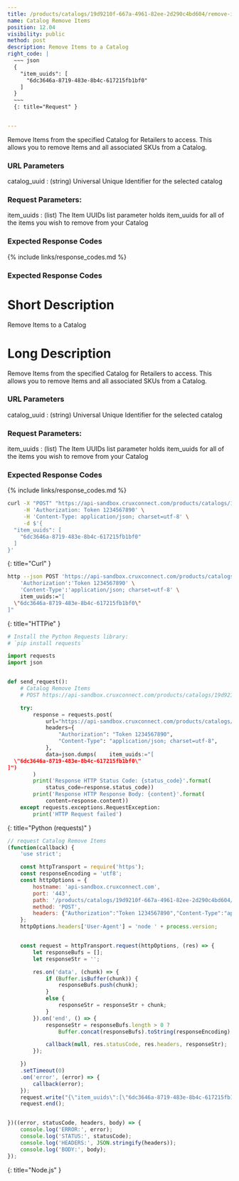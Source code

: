 ```yaml
---
title: /products/catalogs/19d9210f-667a-4961-82ee-2d290c4bd604/remove-items/
name: Catalog Remove Items
position: 12.04
visibility: public
method: post
description: Remove Items to a Catalog
right_code: |
  ~~~ json
  {
    "item_uuids": [
      "6dc3646a-8719-483e-8b4c-617215fb1bf0"
    ]
  }
  ~~~
  {: title="Request" }


---
```

Remove Items from the specified Catalog for Retailers to access. This allows you to remove Items and all associated SKUs from a Catalog.

### URL Parameters

catalog_uuid
: (string) Universal Unique Identifier for the selected catalog


### Request Parameters:

item_uuids
: (list) The Item UUIDs list parameter holds item_uuids for all of the items you wish to remove from your Catalog


### Expected Response Codes

{% include links/response_codes.md %}

### Expected Response Codes

# Short Description
Remove Items to a Catalog

# Long Description
Remove Items from the specified Catalog for Retailers to access. This allows you to remove Items and all associated SKUs from a Catalog.

### URL Parameters

catalog_uuid
: (string) Universal Unique Identifier for the selected catalog


### Request Parameters:

item_uuids
: (list) The Item UUIDs list parameter holds item_uuids for all of the items you wish to remove from your Catalog


### Expected Response Codes

{% include links/response_codes.md %}


~~~ bash
curl -X "POST" "https://api-sandbox.cruxconnect.com/products/catalogs/19d9210f-667a-4961-82ee-2d290c4bd604/remove-items/" \
     -H 'Authorization: Token 1234567890' \
     -H 'Content-Type: application/json; charset=utf-8' \
     -d $'{
  "item_uuids": [
    "6dc3646a-8719-483e-8b4c-617215fb1bf0"
  ]
}'

~~~
{: title="Curl" }

~~~ bash
http --json POST 'https://api-sandbox.cruxconnect.com/products/catalogs/19d9210f-667a-4961-82ee-2d290c4bd604/remove-items/' \
    'Authorization':'Token 1234567890' \
    'Content-Type':'application/json; charset=utf-8' \
    item_uuids:="[
  \"6dc3646a-8719-483e-8b4c-617215fb1bf0\"
]"

~~~
{: title="HTTPie" }

~~~ python
# Install the Python Requests library:
# `pip install requests`

import requests
import json


def send_request():
    # Catalog Remove Items
    # POST https://api-sandbox.cruxconnect.com/products/catalogs/19d9210f-667a-4961-82ee-2d290c4bd604/remove-items/

    try:
        response = requests.post(
            url="https://api-sandbox.cruxconnect.com/products/catalogs/19d9210f-667a-4961-82ee-2d290c4bd604/remove-items/",
            headers={
                "Authorization": "Token 1234567890",
                "Content-Type": "application/json; charset=utf-8",
            },
            data=json.dumps(    item_uuids:="[
  \"6dc3646a-8719-483e-8b4c-617215fb1bf0\"
]")
        )
        print('Response HTTP Status Code: {status_code}'.format(
            status_code=response.status_code))
        print('Response HTTP Response Body: {content}'.format(
            content=response.content))
    except requests.exceptions.RequestException:
        print('HTTP Request failed')

~~~
{: title="Python (requests)" }

~~~ javascript
// request Catalog Remove Items
(function(callback) {
    'use strict';

    const httpTransport = require('https');
    const responseEncoding = 'utf8';
    const httpOptions = {
        hostname: 'api-sandbox.cruxconnect.com',
        port: '443',
        path: '/products/catalogs/19d9210f-667a-4961-82ee-2d290c4bd604/remove-items/',
        method: 'POST',
        headers: {"Authorization":"Token 1234567890","Content-Type":"application/json; charset=utf-8"}
    };
    httpOptions.headers['User-Agent'] = 'node ' + process.version;


    const request = httpTransport.request(httpOptions, (res) => {
        let responseBufs = [];
        let responseStr = '';

        res.on('data', (chunk) => {
            if (Buffer.isBuffer(chunk)) {
                responseBufs.push(chunk);
            }
            else {
                responseStr = responseStr + chunk;
            }
        }).on('end', () => {
            responseStr = responseBufs.length > 0 ?
                Buffer.concat(responseBufs).toString(responseEncoding) : responseStr;

            callback(null, res.statusCode, res.headers, responseStr);
        });

    })
    .setTimeout(0)
    .on('error', (error) => {
        callback(error);
    });
    request.write("{\"item_uuids\":[\"6dc3646a-8719-483e-8b4c-617215fb1bf0\"]}")
    request.end();


})((error, statusCode, headers, body) => {
    console.log('ERROR:', error);
    console.log('STATUS:', statusCode);
    console.log('HEADERS:', JSON.stringify(headers));
    console.log('BODY:', body);
});

~~~
{: title="Node.js" }
